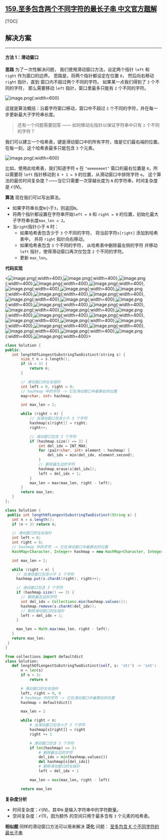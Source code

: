 ## [159.至多包含两个不同字符的最长子串 中文官方题解](https://leetcode.cn/problems/longest-substring-with-at-most-two-distinct-characters/solutions/100000/zhi-duo-bao-han-liang-ge-bu-tong-zi-fu-d-dqii)

[TOC]

 ## 解决方案

---

 #### 方法 1：滑动窗口

 **思路**
 为了一次性解决问题， 我们使用滑动窗口方法，设定两个指针 `left` 和 `right` 作为窗口的边界。
 思路是，将两个指针都设定在位置 `0`， 然后向右移动 `right` 指针，直到 窗口内不超过两个不同的字符。 如果某一点我们得到了 `3` 个不同的字符， 那么需要移动 `left` 指针，窗口里最多只能有 `2` 个不同的字符。

 ![image.png](https://pic.leetcode.cn/1691999851-LpXfnv-image.png){:width=600}

这就是算法概括：沿着字符窗口移动，窗口中不超过 `2` 个不同的字符，并在每一步更新最大子字符串长度。
 > 还有一个问题需要回答 —— 如何移动左指针以保证字符串中只有 `2` 个不同的字符？

 我们可以建立一个哈希表，键是滑动窗口中的所有字符，值是它们最右端的位置。在每一刻，这个哈希表最多只能包含 `3` 个元素。

 ![image.png](https://pic.leetcode.cn/1691999973-jMlnpv-image.png){:width=600}

 比如，使用此哈希表，我们知道字符 `e` 在 `"eeeeeeeet"` 窗口的最右位置是 `8`，所以需要将 `left` 指针移动到 `8 + 1 = 9` 的位置，从滑动窗口中排除字符 `e`。
 这个算法的最优时间复杂度？——当它只需要一次穿越长度为 `N` 的字符串，时间复杂度是 $\mathcal{O}(N)$。

 **算法**
 现在我们可以写出算法。

 - 如果字符串长度`N`小于`3`，则返回`N`。 
 -  将两个指针都设置在字符串开始`left = 0` 和 `right = 0` 的位置，初始化最大子字符串长度`max_len = 2`。 
 -  当`right`指针小于 `N` 时：  
    * 如果哈希表包含少于 `3` 个不同的字符， 将当前字符`s[right]` 添加到哈希表中， 并将 `right` 指针向右移动。  
    *  如果哈希表包含 `3` 个不同的字符， 从哈希表中删除最左侧的字符 并移动 `left` 指针，使得滑动窗口再次仅包含 `2` 个不同的字符。  
    *  更新 `max_len`。

**代码实现**

 <![image.png](https://pic.leetcode.cn/1692002034-xiKyRd-image.png){:width=400},![image.png](https://pic.leetcode.cn/1692002037-etmJPM-image.png){:width=400},![image.png](https://pic.leetcode.cn/1692002040-LhXyDh-image.png){:width=400},![image.png](https://pic.leetcode.cn/1692002042-ppVTkS-image.png){:width=400},![image.png](https://pic.leetcode.cn/1692002046-fexiHh-image.png){:width=400},![image.png](https://pic.leetcode.cn/1692002049-RmjWSX-image.png){:width=400},![image.png](https://pic.leetcode.cn/1692002051-VlnjDv-image.png){:width=400},![image.png](https://pic.leetcode.cn/1692002054-zAknoB-image.png){:width=400},![image.png](https://pic.leetcode.cn/1692002057-twsJfC-image.png){:width=400},![image.png](https://pic.leetcode.cn/1692002061-TPeQkU-image.png){:width=400},![image.png](https://pic.leetcode.cn/1692002064-NkfrmJ-image.png){:width=400},![image.png](https://pic.leetcode.cn/1692002067-YLhezS-image.png){:width=400},![image.png](https://pic.leetcode.cn/1692002070-vHyuSY-image.png){:width=400},![image.png](https://pic.leetcode.cn/1692002073-GRMGDr-image.png){:width=400},![image.png](https://pic.leetcode.cn/1692002076-OezKuP-image.png){:width=400},![image.png](https://pic.leetcode.cn/1692002078-MaBqWW-image.png){:width=400},![image.png](https://pic.leetcode.cn/1692002082-heCwHl-image.png){:width=400},![image.png](https://pic.leetcode.cn/1692002085-WgPSxL-image.png){:width=400},![image.png](https://pic.leetcode.cn/1692002088-ImdOOF-image.png){:width=400},![image.png](https://pic.leetcode.cn/1692002091-DdhtuS-image.png){:width=400},![image.png](https://pic.leetcode.cn/1692002094-ecqfHN-image.png){:width=400},![image.png](https://pic.leetcode.cn/1692002097-tIwLSj-image.png){:width=400},![image.png](https://pic.leetcode.cn/1692002100-RKcCaD-image.png){:width=400},![image.png](https://pic.leetcode.cn/1692002103-AiapEF-image.png){:width=400},![image.png](https://pic.leetcode.cn/1692002108-DfLHXg-image.png){:width=400},![image.png](https://pic.leetcode.cn/1692002111-CykZxL-image.png){:width=400},![image.png](https://pic.leetcode.cn/1692002114-abMaWE-image.png){:width=400},![image.png](https://pic.leetcode.cn/1692002117-PacZrD-image.png){:width=400},![image.png](https://pic.leetcode.cn/1692002121-cZIvPX-image.png){:width=400}>

 ```C++ [slu]
 class Solution {
public:
    int lengthOfLongestSubstringTwoDistinct(string s) {
        size_t n = s.length();
        if (n < 3) {
            return n;
        }

        // 滑动窗口的左右指针
        int left = 0, right = 0;
        // hashmap 中的字符 -> 它在滑动窗口中最靠右的位置
        map<char, int> hashmap;

        int max_len = 2;

        while (right < n) {
            // 当滑动窗口包含小于 3 个字符
            hashmap[s[right]] = right;
            right++;

            // 滑动窗口包含 3 个字符
            if (hashmap.size() == 3) {
                int del_idx = INT_MAX;
                for (pair<char, int> element : hashmap) {
                    del_idx = min(del_idx, element.second);
                }
                // 删除最左边的字符
                hashmap.erase(s[del_idx]);
                left = del_idx + 1;
            }
            max_len = max(max_len, right - left);
        }
        return max_len;
    }
};
 ```

 ```Java [slu]
 class Solution {
  public int lengthOfLongestSubstringTwoDistinct(String s) {
    int n = s.length();
    if (n < 3) return n;

    // 滑动窗口的左右指针
    int left = 0;
    int right = 0;
    // hashmap 中的字符 -> 它在滑动窗口中最靠右的位置
    HashMap<Character, Integer> hashmap = new HashMap<Character, Integer>();

    int max_len = 2;

    while (right < n) {
      // 当滑动窗口包含小于 3 个字符
      hashmap.put(s.charAt(right), right++);

      // 滑动窗口包含 3 个字符
      if (hashmap.size() == 3) {
        // 删除最左边的字符
        int del_idx = Collections.min(hashmap.values());
        hashmap.remove(s.charAt(del_idx));
        // 删除滑动窗口的左指针
        left = del_idx + 1;
      }

      max_len = Math.max(max_len, right - left);
    }
    return max_len;
  }
}
 ```

 ```Python [slu]
 from collections import defaultdict
class Solution:
    def lengthOfLongestSubstringTwoDistinct(self, s: 'str') -> 'int':
        n = len(s)
        if n < 3:
            return n

        # 滑动窗口的左右指针
        left, right = 0, 0
        # hashmap 中的字符 -> 它在滑动窗口中最靠右的位置
        hashmap = defaultdict()

        max_len = 2

        while right < n:
            # 当滑动窗口包含小于 3 个字符
            hashmap[s[right]] = right
            right += 1

            # 滑动窗口包含 3 个字符
            if len(hashmap) == 3:
                # 删除最左边的字符
                del_idx = min(hashmap.values())
                del hashmap[s[del_idx]]
                # 删除滑动窗口的左指针
                left = del_idx + 1

            max_len = max(max_len, right - left)

        return max_len
 ```

 **复杂度分析**

 * 时间复杂度：$\mathcal{O}(N)$，其中`N` 是输入字符串中的字符数量。
 * 空间复杂度：$\mathcal{O}(1)$，因为额外 的空间只用于最多含有 `3` 个元素的哈希表。

**相似题**
 同样的滑动窗口方法可以用来解决 **泛化** 问题：
 [至多包含 K 个不同字符的最长子串](https://leetcode.cn/problems/longest-substring-with-at-most-k-distinct-characters/)